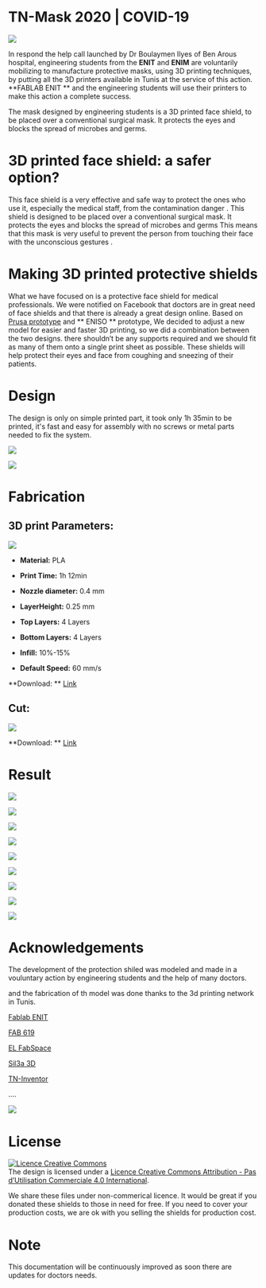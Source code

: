 # TN-Mask 2020 | COVID-19 

![](../master/images/1.jpg)

In respond the help call launched by Dr Boulaymen Ilyes of  Ben Arous hospital, engineering students from the **ENIT** and **ENIM** are voluntarily mobilizing to manufacture protective masks, using 3D printing techniques, by putting all the 3D printers available in Tunis at the service of this action. 
**FABLAB ENIT ** and the engineering students will use their printers to make this action a complete success.

The mask designed by engineering students is a 3D printed face shield, to be placed over a conventional surgical mask. It protects the eyes and blocks the spread of microbes and germs.

# 3D printed face shield: a safer option?

This face shield is a very effective and safe way to protect the ones who use it, especially the medical staff, from the contamination danger .
This shield is designed to be placed over a conventional surgical mask. It protects the eyes and blocks the spread of microbes and germs
This means that this mask is very useful to prevent the person from touching their face with the unconscious gestures .

# Making 3D printed protective shields

What we have focused on is a protective face shield for medical professionals. We were notified on Facebook that doctors are in great need of face shields and that there is already a great design online. Based on [Prusa prototype](https://www.prusaprinters.org/prints/25857-prusa-protective-face-shield-rc2) and ** ENISO ** prototype, We decided to adjust a new model for easier and faster 3D printing, so we did a combination between the two designs. there shouldn’t be any supports required and we should fit as many of them onto a single print sheet as possible.
These shields will help protect their eyes and face from coughing and sneezing of their patients.

# Design

The design is only on simple printed part, it took only 1h 35min to be printed, it's fast and easy for assembly with no screws or metal parts needed to fix the system.


![](../master/images/12.jpg)


![](../master/images/13.jpg)






# Fabrication

## 3D print Parameters:

![](../master/images/10.JPG)


* **Material:** PLA


* **Print Time:** 1h 12min


* **Nozzle diameter:** 0.4 mm


* **LayerHeight:** 0.25 mm


* **Top Layers:** 4 Layers


* **Bottom Layers:** 4 Layers


* **Infill:** 10%-15%


* **Default Speed:** 60 mm/s

**Download: ** [Link](https://github.com/FAB619/Protection-Mask--COVID-19/tree/master/Files)


## Cut: 

![](../master/images/11.JPG)

**Download: ** [Link](https://github.com/FAB619/Protection-Mask--COVID-19/tree/master/Files)





# Result


![](../master/images/14.jpg)

![](../master/images/8.jpg)


![](../master/images/7.jpg)


![](../master/images/9.jpg)


![](../master/images/2.jpg)


![](../master/images/3.jpg)


![](../master/images/4.jpg)


![](../master/images/6.jpg)


![](../master/images/5.jpg)






# Acknowledgements

The development of the protection shiled was modeled and made in a vouluntary action by engineering students and the help of many doctors.

and the fabrication of th model was done thanks to the 3d printing network in Tunis. 

[Fablab ENIT](https://www.facebook.com/FabLabENIT/)

[FAB 619](https://www.facebook.com/fab619/)

[EL FabSpace](https://www.facebook.com/elfabspace)

[Sil3a 3D](https://www.facebook.com/SIL3A.3D/?comment_id=Y29tbWVudDoxMDk4MzEzMDA1OTIxMDRfMTExNTQ3ODMwNDIwNDUx)

[TN-Inventor](https://www.facebook.com/TnInventor/photos/a.1088165851384957/1152772364924305/?type=1&theater)

....

![](../master/images/logos.JPG)


# License 

<a rel="license" href="http://creativecommons.org/licenses/by-nc/4.0/"><img alt="Licence Creative Commons" style="border-width:0" src="https://i.creativecommons.org/l/by-nc/4.0/88x31.png" /></a><br />The design is licensed under a <a rel="license" href="http://creativecommons.org/licenses/by-nc/4.0/">Licence Creative Commons Attribution - Pas d’Utilisation Commerciale 4.0 International</a>.

We share these files under non-commerical licence. It would be great if you donated these shields to those in need for free. If you need to cover your production costs, we are ok with you selling the shields for production cost.

# Note 
This documentation will be continuously improved as soon there are updates for doctors needs.
